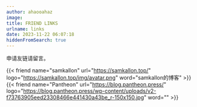 ```yaml
---
author: ahaooahaz
image:
title: FRIEND LINKS
urlname: links
date: 2023-11-22 06:07:18
hiddenFromSearch: true
---
```


申请友链请留言。

{{< friend name="samkallon" url="https://samkallon.top/" logo="https://samkallon.top/img/avatar.png" word="samkallon的博客" >}}
{{< friend name="Pantheon" url="https://blog.pantheon.press/" logo="https://blog.pantheon.press/wp-content/uploads/v2-f73763905eed23308466e441430a43be_r-150x150.jpg" word="" >}}

